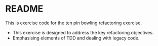 # README #

This is exercise code for the ten pin bowling refactoring exercise.

* This exercise is designed to address the key refactoring objectives.
* Emphasising elements of TDD and dealing with legacy code.
